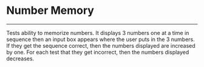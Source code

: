 # Number Memory
----------------
Tests ability to memorize numbers. It displays 3 numbers one at a time in sequence then an input box appears where the user puts in the 3 numbers. If they get the sequence correct, then the numbers displayed are increased by one. For each test that they get incorrect, then the numbers displayed decreases.  

